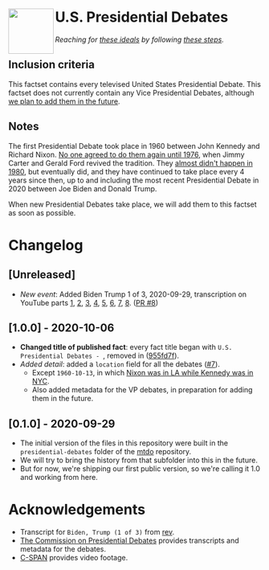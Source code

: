 # <img align="left" width="90px" height="90px" src="https://raw.githubusercontent.com/mytakedotorg/mtdo/staging/_imgs/logo_leaves.png"> U.S. Presidential Debates
*Reaching for [these ideals](https://github.com/mytakedotorg/mtdo/blob/staging/factset-tooling/FACTSET_PHILOSOPHY.md) by following [these steps](https://github.com/mytakedotorg/mtdo/blob/staging/factset-tooling/FACTSET_HOWTO.md).*

## Inclusion criteria
This factset contains every televised United States Presidential Debate. This factset does not currently contain any Vice Presidential Debates, although [we plan to add them in the future](https://github.com/mytakedotorg/us-presidential-debates/issues/6).

## Notes
The first Presidential Debate took place in 1960 between John Kennedy and Richard Nixon. [No one agreed to do them again until 1976](https://github.com/mytakedotorg/us-presidential-debates/issues/4), when Jimmy Carter and Gerald Ford revived the tradition. They [almost didn't happen in 1980](https://github.com/mytakedotorg/us-presidential-debates/issues/5), but eventually did, and they have continued to take place every 4 years since then, up to and including the most recent Presidential Debate in 2020 between Joe Biden and Donald Trump.

When new Presidential Debates take place, we will add them to this factset as soon as possible.

# Changelog

## [Unreleased]
* *New event*: Added Biden Trump 1 of 3, 2020-09-29, transcription on YouTube parts [1](https://www.youtube.com/watch?v=qeqabiNXePM), [2](https://www.youtube.com/watch?v=2fxlZy5PvAU), [3](https://www.youtube.com/watch?v=-JtJnYUMxkY), [4](https://www.youtube.com/watch?v=QmyESfk3X6I), [5](https://www.youtube.com/watch?v=g_PIEISYz44), [6](https://www.youtube.com/watch?v=SlGO-iugPMM), [7](TODO), [8](https://www.youtube.com/watch?v=WYf3BbXcR3g). ([PR #8](https://github.com/mytakedotorg/us-presidential-debates/pull/8))

## [1.0.0] - 2020-10-06
* **Changed title of published fact**: every fact title began with `U.S. Presidential Debates - `, removed in ([955fd7f](https://github.com/mytakedotorg/us-presidential-debates/commit/955fd7f212c07a86341bd8e0ae8f1ff46bd6bbb2)).
* *Added detail*: added a `location` field for all the debates ([#7](https://github.com/mytakedotorg/us-presidential-debates/pull/7)).
  * Except `1960-10-13`, in which [Nixon was in LA while Kennedy was in NYC](https://github.com/mytakedotorg/us-presidential-debates/pull/7/commits/cf0d00688005c28485165b25c00fec738798e742#diff-fc33bd38ca325f4cbf616abd57f28378).
  * Also added metadata for the VP debates, in preparation for adding them in the future.

## [0.1.0] - 2020-09-29
* The initial version of the files in this repository were built in the `presidential-debates` folder of the [mtdo](https://github.com/mytakedotorg/mtdo/tree/prod/2019-04-15/presidential-debates) repository.
* We will try to bring the history from that subfolder into this in the future.
* But for now, we're shipping our first public version, so we're calling it 1.0 and working from here.

<!-- END CHANGELOG -->

# Acknowledgements
- Transcript for `Biden, Trump (1 of 3)` from [rev](https://www.rev.com/blog/transcripts/donald-trump-joe-biden-1st-presidential-debate-transcript-2020).
- [The Commission on Presidential Debates](https://www.debates.org/) provides transcripts and metadata for the debates.
- [C-SPAN](https://www.c-span.org/) provides video footage.
